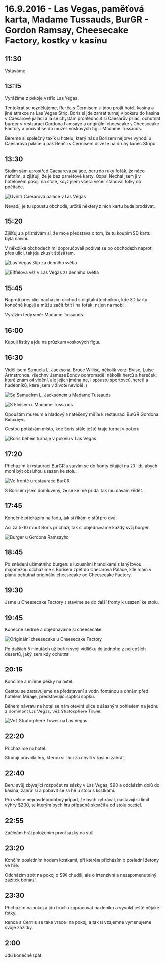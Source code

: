 # 16.9.2016 - Las Vegas, paměťová karta, Madame Tussauds, BurGR - Gordon Ramsay, Cheesecake Factory, kostky v kasínu

## 11:30

Vstáváme

## 13:15

Vyrážíme z pokoje vstříc Las Vegas.

Tentokrát se rozdělujeme, Renča s Čermisem si jdou projít hotel, kasina a jiné atrakce na Las Vegas Strip, Boris si jde zahrát turnaj v pokeru do kasina v Caesarově paláci a já se chystám prohlédnout si Caesarův palác, ochutnat burger v restauraci Gordona Ramsaye a originální cheescake v Cheesecake Factory a podívat se do muzea voskových figur Madame Tussauds.

Bereme si společný taxík u hotelu, který nás s Borisem nejprve vyhodí u Caesarova paláce a pak Renču s Čermisem doveze na druhý konec Stripu.

## 13:30

Stojím sám uprostřed Caesarova paláce, beru do ruky foťák, že něco nafotím, a zjišťuji, že je bez paměťové karty. Oops! Nechal jsem ji v hotelovém pokoji na stole, když jsem včera večer stahoval fotky do počítače.

![Uvnitř Caesarova paláce v Las Vegas](images/20160916/DSC_1955-DSC_1964_fused.jpg)

Nevadí, je tu spoustu obchodů, určitě některý z nich kartu bude prodávat.

## 15:20

Zjišťuju a přiznávám si, že moje představa o tom, že tu koupím SD kartu, byla naivní.

V několika obchodech mi doporučovali podívat se po obchodech naproti přes ulici, tak jdu zkusit štěstí tam.

![Las Vegas Stip za denního světla](images/20160916/20160916_152109.jpg)

![Eiffelova věž v Las Vegas za denního světla](images/20160916/20160916_171850.jpg)

## 15:45

Naproti přes ulici nacházím obchod s digitální technikou, kde SD kartu konečně kupuji a můžu začít fotit i na foťák, nejen na mobil.

Vyrážím tedy směr Madame Tussauds.

## 16:00

Kupuji lístky a jdu na průzkum voskových figur.

## 16:30

Viděl jsem Samuela L. Jacksona, Bruce Willise, několik verzí Elvise, Luise Armstronga, všechny Jamese Bondy pohromadě, několik herců a hereček, které znám od vidění, ale jejich jména ne, i spoustu sportovců, herců a hudebníků, které jsem v životě neviděl :)

![Se Samuelem L. Jacksonem u Madame Tussauds](images/20160916/20160916_162111.jpg)

![S Elvisem u Madame Tussauds](images/20160916/20160916_161222.jpg)

Opouštím muzeum a hladový a natěšený mířím k restauraci BurGR Gordona Ramsaye.

Cestou potkávám místo, kde Boris stále ještě hraje turnaj v pokeru.

![Boris během turnaje v pokeru v Las Vegas](images/20160916/DSC_2029.jpg)

## 17:20

Přicházím k restauraci BurGR a stavím se do fronty čítající na 20 lidí, abych mohl být obsluhou usazen ke stolu.

![Ve frontě u restaurace BurGR](images/20160916/20160916_172339.jpg)

S Borisem jsem domluvený, že se ke mě přidá, tak mu dávám vědět.

## 17:45

Konečně přicházím na řadu, tak si říkám o stůl pro dva.

Asi za 5-10 minut Boris přichází, tak si objednáváme každý svůj burger.

![Burger u Gordona Ramsayho](images/20160916/20160916_182639.jpg)

## 18:45

Po snědení ultimátního burgeru s luxusními hranolkami s lanýžovou majonézou odcházíme s Borisem zpět do Caesarova Paláce, kde mám v plánu ochutnat originální cheesecake od Cheesecake Factory.

## 19:30

Jsme u Cheesecake Factory a stavíme se do další fronty k usazení ke stolu.

## 19:45

Konečně sedíme a objednáváme si cheesecake.

![Originální cheesecake u Cheesecake Factory](images/20160916/20160916_195733.jpg)

Po dalších 5 minutách už bořím svoji vidličku do jednoho z nejlepších desertů, jaký jsem kdy ochutnal.

## 20:15

Končíme a míříme pěšky na hotel.

Cestou se zastavujeme na představení s vodní fontánou a ohněm před hotelem Mirage, představující soptící sopku.

Během návratu na hotel se nám otevírá ulice s úžasným pohledem na jednu z dominant Las Vegas, věž Stratosphere Tower.

![Vež Stratosphere Tower na Las Vegas](images/20160916/DSC_2082.jpg)

## 22:20

Přicházíme na hotel.

Studuji pravidla hry, kterou si chci za chvíli v kasinu zahrát.

## 22:40

Beru svůj zbývající rozpočet na sázky v Las Vegas, $90 a odcházím dolů do kasina, zahrát si a pobavit se za hě u stolu s kostkami.

Pro velice nepravděpodobný případ, že bych vyhrával, nastavuji si limit výhry $200, se kterým bych hru případně skončil a od stolu odešel.

## 22:55

Začínám hrát položením první sázky na stůl

## 23:20

Končím posledním hodem kostkami, při kterém přicházím o poslední žetony ve hře.

Odcházím zpět na pokoj o $90 chudší, ale o intenzivní a nezapomenutelný zážitek bohatší.

## 23:30

Přicházím na pokoj a jdu trochu zapracovat na deníku a vyvolat ještě nějaké fotky.

Renča a Čermis se také vracejí na pokoj, a tak si vzájemně vyměňujeme svoje zážitky.

## 2:00

Jdu konečně spát.

